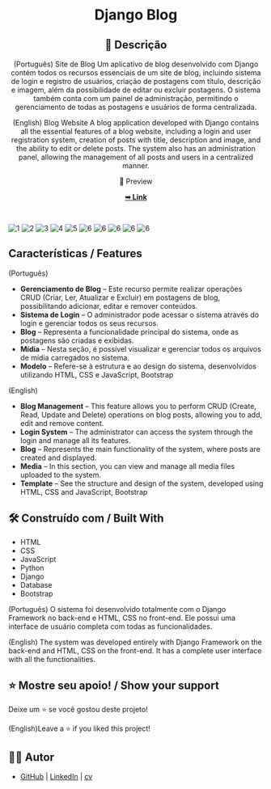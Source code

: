<div align="center">

  <h1 align="center">Django Blog</h1>

## 📃 Descrição

(Português)
Site de Blog
Um aplicativo de blog desenvolvido com Django contém todos os recursos essenciais de um site de blog, incluindo sistema de login e registro de usuários, criação de postagens com título, descrição e imagem, além da possibilidade de editar ou excluir postagens. O sistema também conta com um painel de administração, permitindo o gerenciamento de todas as postagens e usuários de forma centralizada.

(English)
Blog Website
A blog application developed with Django contains all the essential features of a blog website, including a login and user registration system, creation of posts with title, description and image, and the ability to edit or delete posts. The system also has an administration panel, allowing the management of all posts and users in a centralized manner.

📸 Preview

  <a href="https://python-dj.onrender.com/"><strong>➥ Link </strong></a>

</div>

<br>

![1](VISUALIZAR/IMG1.png)
![2](VISUALIZAR/IMG2.png)
![3](VISUALIZAR/IMG3.png)
![4](VISUALIZAR/IMG4.png)
![5](VISUALIZAR/IMG5.png)
![6](VISUALIZAR/IMG6.png)
![6](VISUALIZAR/IMG7.png)
![6](VISUALIZAR/IMG8.png)
![6](VISUALIZAR/IMG9.png)
![6](VISUALIZAR/IMG10.png)
<br>

## Características / Features 

(Português)
- **Gerenciamento de Blog** – Este recurso permite realizar operações CRUD (Criar, Ler, Atualizar e Excluir) em postagens de blog, possibilitando adicionar, editar e remover conteúdos.
- **Sistema de Login** – O administrador pode acessar o sistema através do login e gerenciar todos os seus recursos.
- **Blog** – Representa a funcionalidade principal do sistema, onde as postagens são criadas e exibidas.
- **Mídia** – Nesta seção, é possível visualizar e gerenciar todos os arquivos de mídia carregados no sistema.
- **Modelo** – Refere-se à estrutura e ao design do sistema, desenvolvidos utilizando HTML, CSS e JavaScript, Bootstrap

(English)
- **Blog Management** – This feature allows you to perform CRUD (Create, Read, Update and Delete) operations on blog posts, allowing you to add, edit and remove content.
- **Login System** – The administrator can access the system through the login and manage all its features.
- **Blog** – Represents the main functionality of the system, where posts are created and displayed.
- **Media** – In this section, you can view and manage all media files uploaded to the system.
- **Template** – See the structure and design of the system, developed using HTML, CSS and JavaScript, Bootstrap

## 🛠 Construído com / Built With

- HTML
- CSS
- JavaScript
- Python
- Django
- Database
- Bootstrap


(Português)
O sistema foi desenvolvido totalmente com o Django Framework no back-end e HTML, CSS no front-end. Ele possui uma interface de usuário completa com todas as funcionalidades.

(English)
The system was developed entirely with Django Framework on the back-end and HTML, CSS on the front-end. It has a complete user interface with all the functionalities.

## ⭐️ Mostre seu apoio! / Show your support 

Deixe um ⭐️ se você gostou deste projeto!

(English)Leave a ⭐️ if you liked this project!


## 👨‍💻 Autor

- [GitHub](https://github.com/brumab) | [LinkedIn](https://www.linkedin.com/in/brumab1122/) | [cv](https://brumab.github.io/cur/)




